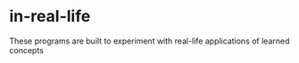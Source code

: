 # in-real-life

These programs are built to experiment with real-life applications of learned concepts 
